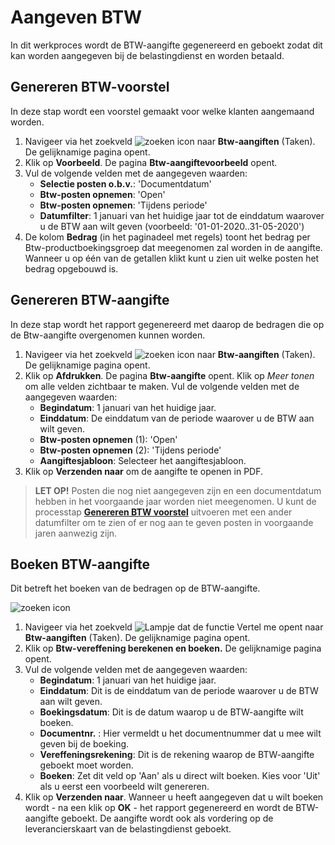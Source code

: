# Aangeven BTW

In dit werkproces wordt de BTW-aangifte gegenereerd en geboekt zodat dit kan worden aangegeven bij de belastingdienst en worden betaald.

## Genereren BTW-voorstel

In deze stap wordt een voorstel gemaakt voor welke klanten aangemaand worden. 

1. Navigeer via het zoekveld ![zoeken icon](/assets/images/zoeken.png "zoeken icon") naar **Btw-aangiften** (Taken). De gelijknamige pagina opent. 
2. Klik op **Voorbeeld**. De pagina **Btw-aangiftevoorbeeld** opent. 
3. Vul de volgende velden met de aangegeven waarden:
	-	**Selectie posten o.b.v.**: 'Documentdatum'
	-	**Btw-posten opnemen**: 'Open'
	-	**Btw-posten opnemen**: 'Tijdens periode'
	-	**Datumfilter**: 1 januari van het huidige jaar tot de einddatum waarover u de BTW aan wilt geven (voorbeeld: '01-01-2020..31-05-2020')
4. De kolom **Bedrag** (in het paginadeel met regels) 	toont het bedrag per Btw-productboekingsgroep dat meegenomen zal worden in de aangifte. Wanneer u op één van de getallen klikt kunt u zien uit welke posten het bedrag opgebouwd is. 

## Genereren BTW-aangifte

In deze stap wordt het rapport gegenereerd met daarop de bedragen die op de Btw-aangifte overgenomen kunnen worden.

1. Navigeer via het zoekveld ![zoeken icon](/assets/images/zoeken.png "zoeken icon") naar **Btw-aangiften** (Taken). De gelijknamige pagina opent. 
2. Klik op **Afdrukken**. De pagina **Btw-aangifte** opent. Klik op *Meer tonen* om alle velden zichtbaar te maken. Vul de volgende velden met de aangegeven waarden:
	- **Begindatum**: 1 januari van het huidige jaar.
	- **Einddatum**: De einddatum van de periode waarover u de BTW aan wilt geven. 
	-	**Btw-posten opnemen** (1): 'Open'
	-	**Btw-posten opnemen** (2): 'Tijdens periode'
	-	**Aangiftesjabloon**: Selecteer het aangiftesjabloon.
3. Klik op **Verzenden naar** om de aangifte te openen in PDF.
>**LET OP!** Posten die nog niet aangegeven zijn en een documentdatum hebben in het voorgaande jaar worden niet meegenomen. U kunt de processtap  **[Genereren BTW voorstel](#genereren-btw-voorstel)** uitvoeren met een ander datumfilter om te zien of er nog aan te geven posten in voorgaande jaren aanwezig zijn. 

## Boeken BTW-aangifte

Dit betreft het boeken van de bedragen op de BTW-aangifte.


![zoeken icon](/assets/images/zoeken.png "zoeken icon")
1. Navigeer via het zoekveld ![Lampje dat de functie Vertel me opent](https://docs.microsoft.com/nl-NL/dynamics365/business-central/media/ui-search/search_small.png "Vertel me wat u wilt doen") naar **Btw-aangiften** (Taken). De gelijknamige pagina opent. 
2. Klik op **Btw-vereffening berekenen en boeken.** De gelijknamige pagina opent. 
3. Vul de volgende velden met de aangegeven waarden: 
 	- **Begindatum**: 1 januari van het huidige jaar.
	- **Einddatum**: Dit is de einddatum van de periode waarover u de BTW aan wilt geven. 
	- **Boekingsdatum**: Dit is de datum waarop u de BTW-aangifte wilt boeken. 
	-  **Documentnr.** : Hier vermeldt u het documentnummer dat u mee wilt geven bij de boeking. 
	- **Vereffeningsrekening**: Dit is de rekening waarop de BTW-aangifte geboekt moet worden. 
	- **Boeken**: Zet dit veld op 'Aan' als u direct wilt boeken.  Kies voor 'Uit' als u eerst een voorbeeld wilt genereren.
4. Klik op **Verzenden naar**. Wanneer u heeft aangegeven dat u wilt boeken wordt - na een klik op **OK** - het rapport gegenereerd en wordt de BTW-aangifte geboekt. De aangifte wordt ook als vordering op de leverancierskaart van de belastingdienst geboekt. 
<!--stackedit_data:
eyJoaXN0b3J5IjpbMTI2MzU1ODgsLTE5NTM3MjQ0OTQsMTQ2Nj
E0NjI2NiwtMTUzMzQyNTcxOSwtMjUxMTU3MjkxLDEyNTkxNzMx
MzEsLTc3NzQ3NDYzNSwtOTA4NzE5NTg3LC00OTMyOTE5MzcsMT
c4ODk3NjQxNiwtMTY1OTkxMTI0NCwtNDcxNjc3MjE2LC00NTA4
OTI5MzQsMTA3NzY1Mzg0Ml19
-->